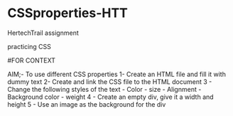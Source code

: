 # CSSproperties-HTT
HertechTrail assignment

practicing CSS 

#FOR CONTEXT

AIM;- To use different CSS properties
1- Create an HTML file and fill it with dummy text
2- Create and link the CSS file to the HTML document
3 - Change the following styles of the text
     - Color
     - size
     - Alignment
     - Background color
     - weight
4 -  Create an empty div, give it a width and height
5 -  Use an image as the background for the div
